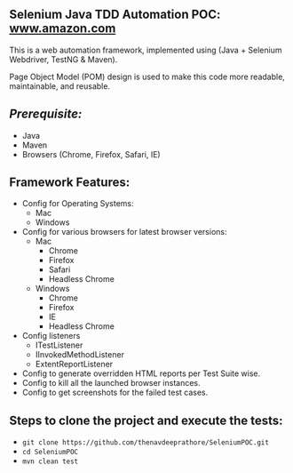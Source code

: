 ## Selenium Java TDD Automation POC: www.amazon.com
This is a web automation framework, implemented using (Java + Selenium Webdriver, TestNG & Maven).

Page Object Model (POM) design is used to make this code more readable, maintainable, and reusable.

## _Prerequisite:_
* Java
* Maven
* Browsers (Chrome, Firefox, Safari, IE)

## Framework Features:
* Config for Operating Systems:
    * Mac
    * Windows
* Config for various browsers for latest browser versions:
    * Mac
        * Chrome
        * Firefox
        * Safari
        * Headless Chrome
    * Windows
        * Chrome
        * Firefox
        * IE
        * Headless Chrome
* Config listeners
    * ITestListener
    * IInvokedMethodListener
    * ExtentReportListener
* Config to generate overridden HTML reports per Test Suite wise.
* Config to kill all the launched browser instances.
* Config to get screenshots for the failed test cases.



## Steps to clone the project and execute the tests:

* `git clone https://github.com/thenavdeeprathore/SeleniumPOC.git`
* `cd SeleniumPOC`
* `mvn clean test`
